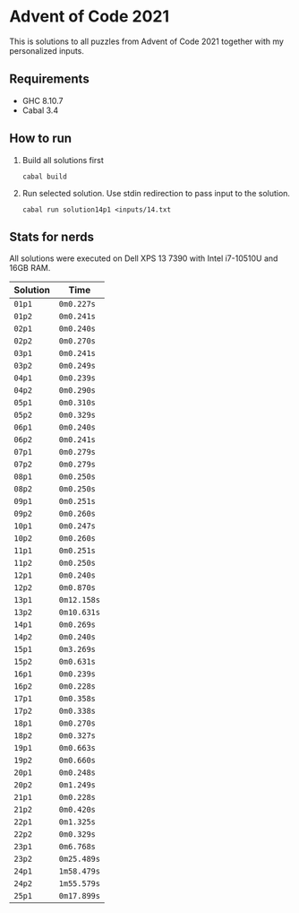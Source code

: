 # Advent of Code 2021

This is solutions to all puzzles from Advent of Code 2021 together with my
personalized inputs.

## Requirements

- GHC 8.10.7
- Cabal 3.4

## How to run

1. Build all solutions first

       cabal build

2. Run selected solution. Use stdin redirection to pass input to the solution.

       cabal run solution14p1 <inputs/14.txt

## Stats for nerds

All solutions were executed on Dell XPS 13 7390 with Intel i7-10510U and 16GB RAM.

| Solution | Time        |
| -------- | ----------- |
| `01p1`   | `0m0.227s`  |
| `01p2`   | `0m0.241s`  |
| `02p1`   | `0m0.240s`  |
| `02p2`   | `0m0.270s`  |
| `03p1`   | `0m0.241s`  |
| `03p2`   | `0m0.249s`  |
| `04p1`   | `0m0.239s`  |
| `04p2`   | `0m0.290s`  |
| `05p1`   | `0m0.310s`  |
| `05p2`   | `0m0.329s`  |
| `06p1`   | `0m0.240s`  |
| `06p2`   | `0m0.241s`  |
| `07p1`   | `0m0.279s`  |
| `07p2`   | `0m0.279s`  |
| `08p1`   | `0m0.250s`  |
| `08p2`   | `0m0.250s`  |
| `09p1`   | `0m0.251s`  |
| `09p2`   | `0m0.260s`  |
| `10p1`   | `0m0.247s`  |
| `10p2`   | `0m0.260s`  |
| `11p1`   | `0m0.251s`  |
| `11p2`   | `0m0.250s`  |
| `12p1`   | `0m0.240s`  |
| `12p2`   | `0m0.870s`  |
| `13p1`   | `0m12.158s` |
| `13p2`   | `0m10.631s` |
| `14p1`   | `0m0.269s`  |
| `14p2`   | `0m0.240s`  |
| `15p1`   | `0m3.269s`  |
| `15p2`   | `0m0.631s`  |
| `16p1`   | `0m0.239s`  |
| `16p2`   | `0m0.228s`  |
| `17p1`   | `0m0.358s`  |
| `17p2`   | `0m0.338s`  |
| `18p1`   | `0m0.270s`  |
| `18p2`   | `0m0.327s`  |
| `19p1`   | `0m0.663s`  |
| `19p2`   | `0m0.660s`  |
| `20p1`   | `0m0.248s`  |
| `20p2`   | `0m1.249s`  |
| `21p1`   | `0m0.228s`  |
| `21p2`   | `0m0.420s`  |
| `22p1`   | `0m1.325s`  |
| `22p2`   | `0m0.329s`  |
| `23p1`   | `0m6.768s`  |
| `23p2`   | `0m25.489s` |
| `24p1`   | `1m58.479s` |
| `24p2`   | `1m55.579s` |
| `25p1`   | `0m17.899s` |
